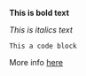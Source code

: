 **This is bold text**

*This is italics text*

`This a code block` 

More info [here](https://google.com)
